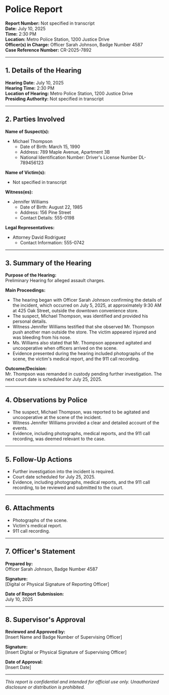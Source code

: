 # Police Report  
  
**Report Number:** Not specified in transcript    
**Date:** July 10, 2025    
**Time:** 2:30 PM    
**Location:** Metro Police Station, 1200 Justice Drive    
**Officer(s) in Charge:** Officer Sarah Johnson, Badge Number 4587    
**Case Reference Number:** CR-2025-7892    
  
---  
  
## 1. **Details of the Hearing**  
  
**Hearing Date:** July 10, 2025    
**Hearing Time:** 2:30 PM    
**Location of Hearing:** Metro Police Station, 1200 Justice Drive    
**Presiding Authority:** Not specified in transcript    
  
---  
  
## 2. **Parties Involved**  
  
**Name of Suspect(s):**    
- Michael Thompson  
  - Date of Birth: March 15, 1990  
  - Address: 789 Maple Avenue, Apartment 3B  
  - National Identification Number: Driver's License Number DL-789456123  
  
**Name of Victim(s):**    
- Not specified in transcript  
  
**Witness(es):**    
- Jennifer Williams  
  - Date of Birth: August 22, 1985  
  - Address: 156 Pine Street  
  - Contact Details: 555-0198  
  
**Legal Representatives:**    
- Attorney David Rodriguez  
  - Contact Information: 555-0742  
  
---  
  
## 3. **Summary of the Hearing**  
  
**Purpose of the Hearing:**    
Preliminary Hearing for alleged assault charges.  
  
**Main Proceedings:**    
- The hearing began with Officer Sarah Johnson confirming the details of the incident, which occurred on July 5, 2025, at approximately 9:30 AM at 425 Oak Street, outside the downtown convenience store.  
- The suspect, Michael Thompson, was identified and provided his personal details.  
- Witness Jennifer Williams testified that she observed Mr. Thompson push another man outside the store. The victim appeared injured and was bleeding from his nose.  
- Ms. Williams also stated that Mr. Thompson appeared agitated and uncooperative when officers arrived on the scene.  
- Evidence presented during the hearing included photographs of the scene, the victim's medical report, and the 911 call recording.  
  
**Outcome/Decision:**    
Mr. Thompson was remanded in custody pending further investigation. The next court date is scheduled for July 25, 2025.  
  
---  
  
## 4. **Observations by Police**  
  
- The suspect, Michael Thompson, was reported to be agitated and uncooperative at the scene of the incident.  
- Witness Jennifer Williams provided a clear and detailed account of the events.  
- Evidence, including photographs, medical reports, and the 911 call recording, was deemed relevant to the case.  
  
---  
  
## 5. **Follow-Up Actions**  
  
- Further investigation into the incident is required.  
- Court date scheduled for July 25, 2025.  
- Evidence, including photographs, medical reports, and the 911 call recording, to be reviewed and submitted to the court.  
  
---  
  
## 6. **Attachments**  
  
- Photographs of the scene.  
- Victim's medical report.  
- 911 call recording.  
  
---  
  
## 7. **Officer's Statement**  
  
**Prepared by:**    
Officer Sarah Johnson, Badge Number 4587    
  
**Signature:**    
[Digital or Physical Signature of Reporting Officer]    
  
**Date of Report Submission:**    
July 10, 2025  
  
---  
  
## 8. **Supervisor's Approval**  
  
**Reviewed and Approved by:**    
[Insert Name and Badge Number of Supervising Officer]    
  
**Signature:**    
[Insert Digital or Physical Signature of Supervising Officer]    
  
**Date of Approval:**    
[Insert Date]  
  
---  
  
*This report is confidential and intended for official use only. Unauthorized disclosure or distribution is prohibited.*  